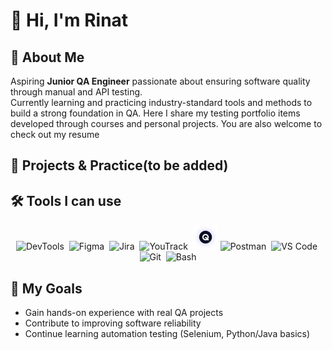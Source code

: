 # 👋 Hi, I'm Rinat

## 📌 About Me
Aspiring **Junior QA Engineer** passionate about ensuring software quality through manual and API testing.  
Currently learning and practicing industry-standard tools and methods to build a strong foundation in QA. Here I share my testing portfolio items developed through courses and personal projects. You are also welcome to check out my resume 

## 📂 Projects & Practice(to be added)

## 🛠️ Tools I can use
<p align="center">
  <img src="https://cdn.jsdelivr.net/gh/devicons/devicon/icons/chrome/chrome-original.svg" title="DevTools" alt="DevTools" width="40" height="40"/>&nbsp;
  <img src="https://cdn.jsdelivr.net/gh/devicons/devicon/icons/figma/figma-original.svg" title="Figma" alt="Figma" width="40" height="40"/>&nbsp;
  <img src="https://cdn.jsdelivr.net/gh/devicons/devicon/icons/jira/jira-original.svg" title="Jira" alt="Jira" width="40" height="40"/>&nbsp;
  <img src="https://resources.jetbrains.com/storage/products/youtrack/img/meta/youtrack_logo_300x300.png" title="YouTrack" alt="YouTrack" width="40" height="40"/>&nbsp;
  <img src="Images/Qase2.svg" title="Qase" alt="Qase" width="40" height="40"/>
  <img src="https://cdn.jsdelivr.net/gh/devicons/devicon/icons/postman/postman-original.svg" title="Postman" alt="Postman" width="40" height="40"/>&nbsp;
  <img src="https://cdn.jsdelivr.net/gh/devicons/devicon/icons/vscode/vscode-original.svg" title="VS Code" alt="VS Code" width="40" height="40"/>&nbsp;
  <img src="https://cdn.jsdelivr.net/gh/devicons/devicon/icons/git/git-original.svg" title="Git" alt="Git" width="40" height="40"/>&nbsp;
  <img src="https://cdn.jsdelivr.net/gh/devicons/devicon/icons/bash/bash-original.svg" title="Bash" alt="Bash" width="40" height="40"/>
</p>

## 🎯 My Goals
- Gain hands-on experience with real QA projects  
- Contribute to improving software reliability  
- Continue learning automation testing (Selenium, Python/Java basics)  
